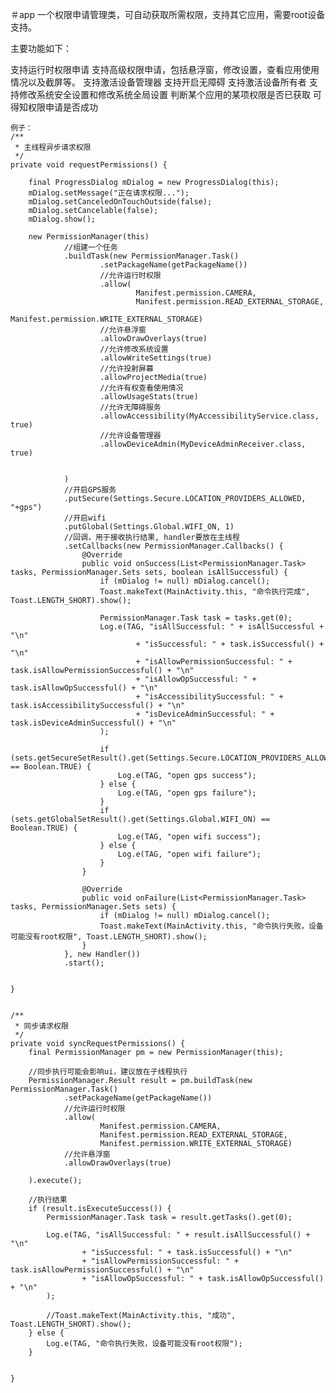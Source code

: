 ＃app
一个权限申请管理类，可自动获取所需权限，支持其它应用，需要root设备支持。

主要功能如下：

支持运行时权限申请
支持高级权限申请，包括悬浮窗，修改设置，查看应用使用情况以及截屏等。
支持激活设备管理器
支持开启无障碍
支持激活设备所有者
支持修改系统安全设置和修改系统全局设置
判断某个应用的某项权限是否已获取
可得知权限申请是否成功

	例子：
	/**
     * 主线程异步请求权限
     */
    private void requestPermissions() {

        final ProgressDialog mDialog = new ProgressDialog(this);
        mDialog.setMessage("正在请求权限...");
        mDialog.setCanceledOnTouchOutside(false);
        mDialog.setCancelable(false);
        mDialog.show();

        new PermissionManager(this)
                //组建一个任务
                .buildTask(new PermissionManager.Task()
                        .setPackageName(getPackageName())
                        //允许运行时权限
                        .allow(
                                Manifest.permission.CAMERA,
                                Manifest.permission.READ_EXTERNAL_STORAGE,
                                Manifest.permission.WRITE_EXTERNAL_STORAGE)
                        //允许悬浮窗
                        .allowDrawOverlays(true)
                        //允许修改系统设置
                        .allowWriteSettings(true)
                        //允许投射屏幕
                        .allowProjectMedia(true)
                        //允许有权查看使用情况
                        .allowUsageStats(true)
                        //允许无障碍服务
                        .allowAccessibility(MyAccessibilityService.class, true)
                        //允许设备管理器
                        .allowDeviceAdmin(MyDeviceAdminReceiver.class, true)


                )
                //开启GPS服务
                .putSecure(Settings.Secure.LOCATION_PROVIDERS_ALLOWED, "+gps")
                //开启wifi
                .putGlobal(Settings.Global.WIFI_ON, 1)
                //回调，用于接收执行结果, handler要放在主线程
                .setCallbacks(new PermissionManager.Callbacks() {
                    @Override
                    public void onSuccess(List<PermissionManager.Task> tasks, PermissionManager.Sets sets, boolean isAllSuccessful) {
                        if (mDialog != null) mDialog.cancel();
                        Toast.makeText(MainActivity.this, "命令执行完成", Toast.LENGTH_SHORT).show();

                        PermissionManager.Task task = tasks.get(0);
                        Log.e(TAG, "isAllSuccessful: " + isAllSuccessful + "\n"
                                + "isSuccessful: " + task.isSuccessful() + "\n"
                                + "isAllowPermissionSuccessful: " + task.isAllowPermissionSuccessful() + "\n"
                                + "isAllowOpSuccessful: " + task.isAllowOpSuccessful() + "\n"
                                + "isAccessibilitySuccessful: " + task.isAccessibilitySuccessful() + "\n"
                                + "isDeviceAdminSuccessful: " + task.isDeviceAdminSuccessful() + "\n"
                        );

                        if (sets.getSecureSetResult().get(Settings.Secure.LOCATION_PROVIDERS_ALLOWED) == Boolean.TRUE) {
                            Log.e(TAG, "open gps success");
                        } else {
                            Log.e(TAG, "open gps failure");
                        }
                        if (sets.getGlobalSetResult().get(Settings.Global.WIFI_ON) == Boolean.TRUE) {
                            Log.e(TAG, "open wifi success");
                        } else {
                            Log.e(TAG, "open wifi failure");
                        }
                    }

                    @Override
                    public void onFailure(List<PermissionManager.Task> tasks, PermissionManager.Sets sets) {
                        if (mDialog != null) mDialog.cancel();
                        Toast.makeText(MainActivity.this, "命令执行失败，设备可能没有root权限", Toast.LENGTH_SHORT).show();
                    }
                }, new Handler())
                .start();


    }


    /**
     * 同步请求权限
     */
    private void syncRequestPermissions() {
        final PermissionManager pm = new PermissionManager(this);

        //同步执行可能会影响ui，建议放在子线程执行
        PermissionManager.Result result = pm.buildTask(new PermissionManager.Task()
                .setPackageName(getPackageName())
                //允许运行时权限
                .allow(
                        Manifest.permission.CAMERA,
                        Manifest.permission.READ_EXTERNAL_STORAGE,
                        Manifest.permission.WRITE_EXTERNAL_STORAGE)
                //允许悬浮窗
                .allowDrawOverlays(true)

        ).execute();

        //执行结果
        if (result.isExecuteSuccess()) {
            PermissionManager.Task task = result.getTasks().get(0);

            Log.e(TAG, "isAllSuccessful: " + result.isAllSuccessful() + "\n"
                    + "isSuccessful: " + task.isSuccessful() + "\n"
                    + "isAllowPermissionSuccessful: " + task.isAllowPermissionSuccessful() + "\n"
                    + "isAllowOpSuccessful: " + task.isAllowOpSuccessful() + "\n"
            );

            //Toast.makeText(MainActivity.this, "成功", Toast.LENGTH_SHORT).show();
        } else {
            Log.e(TAG, "命令执行失败，设备可能没有root权限");
        }


    }
